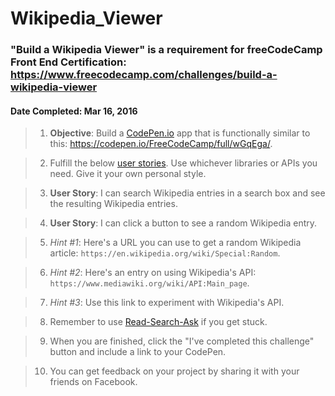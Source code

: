 # **Wikipedia_Viewer**
### **"Build a Wikipedia Viewer"** is a requirement for freeCodeCamp Front End Certification: https://www.freecodecamp.com/challenges/build-a-wikipedia-viewer
#### **Date Completed**: Mar 16, 2016

>1. **Objective**: Build a [CodePen.io]('https://codepen.io') app that is functionally similar to this: https://codepen.io/FreeCodeCamp/full/wGqEga/.

>2. Fulfill the below [user stories]('https://en.wikipedia.org/wiki/User_story'). Use whichever libraries or APIs you need. Give it your own personal style.

>3. **User Story**: I can search Wikipedia entries in a search box and see the resulting Wikipedia entries.

>4. **User Story**: I can click a button to see a random Wikipedia entry.

>5. *Hint #1*: Here's a URL you can use to get a random Wikipedia article: `https://en.wikipedia.org/wiki/Special:Random`.

>6. *Hint #2*: Here's an entry on using Wikipedia's API: `https://www.mediawiki.org/wiki/API:Main_page`.

>7. *Hint #3*: Use this link to experiment with Wikipedia's API.

>8. Remember to use [Read-Search-Ask]('https://github.com/FreeCodeCamp/freecodecamp/wiki/FreeCodeCamp-Get-Help') if you get stuck.

>9. When you are finished, click the "I've completed this challenge" button and include a link to your CodePen.

>10. You can get feedback on your project by sharing it with your friends on Facebook.
